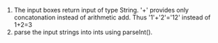 1. The input boxes return input of type String. '+' provides only concatonation instead of arithmetic add. Thus '1'+'2'='12' instead of 1+2=3
2. parse the input strings into ints using parseInt().